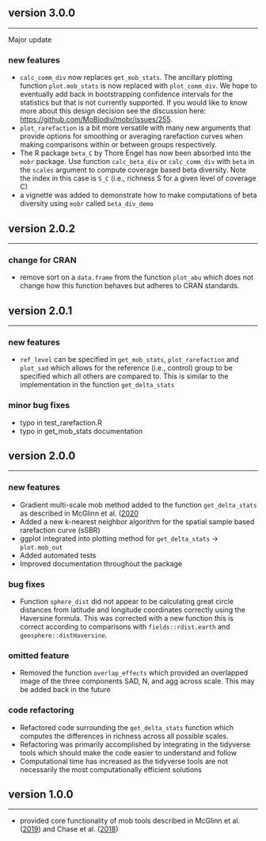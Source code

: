 ## version 3.0.0
---

Major update
### new features
- `calc_comm_div` now replaces `get_mob_stats`. The ancillary plotting function
`plot.mob_stats` is now replaced with `plot_comm_div`. We hope to eventually
add back in bootstrapping confidence intervals for the statistics but that is
not currently supported. If you would like to know more about this design
decision see the discussion here: https://github.com/MoBiodiv/mobr/issues/255. 
- `plot_rarefaction` is a bit more versatile with many new arguments 
that provide options for smoothing or averaging rarefaction curves
when making comparisons within or between groups respectively. 
- The R package `beta_C` by Thore Engel has now been absorbed into
the `mobr` package. Use function `calc_beta_div` or `calc_comm_div`
with `beta` in the `scales` argument to compute coverage based beta
diversity. Note the index in this case is `S_C` (i.e., richness S for a
given level of coverage C)
- a vignette was added to demonstrate how to make computations of beta
diversity using `mobr` called `beta_div_demo`

## version 2.0.2
---
### change for CRAN
- remove sort on a `data.frame` from the function `plot_abu` which does not
change how this function behaves but adheres to CRAN standards.

## version 2.0.1
---

### new features
- `ref_level` can be specified in `get_mob_stats`, `plot_rarefaction` and `plot_sad`
which allows for the reference (i.e., control) group to be specified which all
others are compared to. This is similar to the implementation in the function
`get_delta_stats`

### minor bug fixes
- typo in test_rarefaction.R
- typo in get_mob_stats documentation


## version 2.0.0
---

### new features
- Gradient multi-scale mob method added to the function `get_delta_stats` as
described in McGlinn et al. ([2020](https://doi.org/10.1101/851717)
- Added a new k-nearest neighbor algorithm for the spatial sample based rarefaction curve (sSBR)
- ggplot integrated into plotting method for `get_delta_stats` -> `plot.mob_out`
- Added automated tests
- Improved documentation throughout the package

### bug fixes
- Function `sphere_dist` did not appear to be calculating great circle distances
from latitude and longitude coordinates correctly using the Haversine formula.
This was corrected with a new function this is correct according to comparisons
with `fields::rdist.earth` and `geosphere::distHaversine`.

### omitted feature
- Removed the function `overlap_effects` which provided an overlapped image of the three components SAD, N, and agg across scale. This may be added back in the future

### code refactoring
- Refactored code surrounding the `get_delta_stats` function which computes the 
differences in richness across all possible scales. 
- Refactoring was primarily accomplished by integrating in the tidyverse tools
which should make the code easier to understand and follow
- Computational time has increased as the tidyverse tools are not necessarily 
the most computationally efficient solutions
 



## version 1.0.0
---

- provided core functionality of mob tools described in McGlinn et al. 
([2019](https://doi.org/10.1111/2041-210X.13102)) and Chase et al. 
([2018](https://doi.org/10.1111/ele.13151)) 
